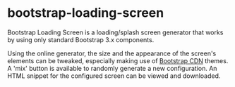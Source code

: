 # bootstrap-loading-screen

Bootstrap Loading Screen is a loading/splash screen generator that works by using only standard Bootstrap 3.x components.

Using the online generator, the size and the appearance of the screen's elements can be tweaked, especially making use of
[Bootstrap CDN](https://www.bootstrapcdn.com/) themes. A 'mix' button is available to randomly generate a new configuration.
An HTML snippet for the configured screen can be viewed and downloaded.
